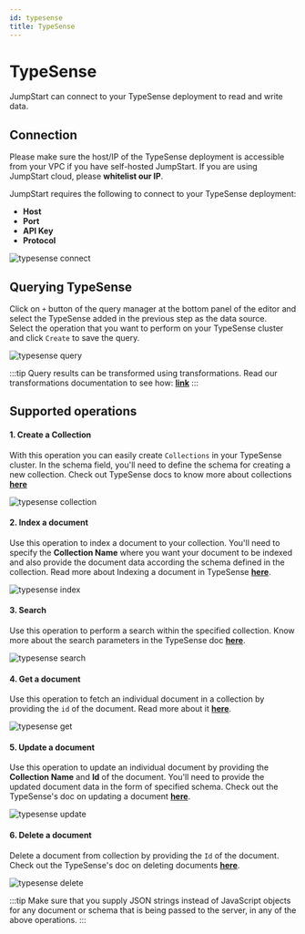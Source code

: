 ```yaml
---
id: typesense
title: TypeSense
---
```


# TypeSense
JumpStart can connect to your TypeSense deployment to read and write data.

## Connection 
Please make sure the host/IP of the TypeSense deployment is accessible from your VPC if you have self-hosted JumpStart. If you are using JumpStart cloud, please **whitelist our IP**.

JumpStart requires the following to connect to your TypeSense deployment: 
- **Host**
- **Port**
- **API Key**
- **Protocol**

<div style={{textAlign: 'center'}}>

<img className="screenshot-full" src="/img/datasource-reference/typesense/connect.png" alt="typesense connect" />

</div>

## Querying TypeSense 

Click on `+` button of the query manager at the bottom panel of the editor and select the TypeSense added in the previous step as the data source.  
Select the operation that you want to perform on your TypeSense cluster and click `Create` to save the query. 

<div style={{textAlign: 'center'}}>

<img className="screenshot-full" src="/img/datasource-reference/typesense/query.png" alt="typesense query" />

</div>

:::tip
Query results can be transformed using transformations. Read our transformations documentation to see how: **[link](/docs/tutorial/transformations)**
:::

## Supported operations

#### 1. Create a Collection

With this operation you can easily create `Collections` in your TypeSense cluster. In the schema field, you'll need to define the schema for creating a new collection. Check out TypeSense docs to know more about collections **[here](https://typesense.org/docs/0.22.2/api/collections.html#create-a-collection)**


<img className="screenshot-full" src="/img/datasource-reference/typesense/collection.png" alt="typesense collection" />


#### 2. Index a document

Use this operation to index a document to your collection. You'll need to specify the **Collection Name** where you want your document to be indexed and also provide the document data according the schema defined in the collection. Read more about Indexing a document in TypeSense **[here](
https://typesense.org/docs/0.22.2/api/documents.html#index-a-single-document)**.


<img className="screenshot-full" src="/img/datasource-reference/typesense/index.png" alt="typesense index" />


#### 3. Search

Use this operation to perform a search within the specified collection. Know more about the search parameters in the TypeSense doc **[here](https://typesense.org/docs/0.22.2/api/documents.html#search)**.


<img className="screenshot-full" src="/img/datasource-reference/typesense/search.png" alt="typesense search" />


#### 4. Get a document

Use this operation to fetch an individual document in a collection by providing the `id` of the document. Read more about it **[here](https://typesense.org/docs/0.22.2/api/documents.html#retrieve-a-document)**.


<img className="screenshot-full" src="/img/datasource-reference/typesense/get.png" alt="typesense get"/>


#### 5. Update a document

Use this operation to update an individual document by providing the **Collection Name** and **Id** of the document. You'll need to provide the updated document data in the form of specified schema. Check out the TypeSense's doc on updating a document **[here](https://typesense.org/docs/0.22.2/api/documents.html#update-a-document)**.


<img className="screenshot-full" src="/img/datasource-reference/typesense/update.png" alt="typesense update" />


#### 6. Delete a document

Delete a document from collection by providing the `Id` of the document. Check out the TypeSense's doc on deleting documents **[here](https://typesense.org/docs/0.22.2/api/documents.html#delete-documents)**.


<img className="screenshot-full" src="/img/datasource-reference/typesense/delete.png" alt="typesense delete" />


:::tip
Make sure that you supply JSON strings instead of JavaScript objects for any document or schema that is being passed to the server, in any of the above operations.
:::

